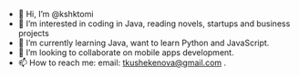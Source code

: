 - 👋 Hi, I’m @kshktomi
- 👀 I’m interested in coding in Java, reading novels, startups and business projects
- 🌱 I’m currently learning Java, want to learn Python and JavaScript.
- 💞️ I’m looking to collaborate on mobile apps development.
- 📫 How to reach me: email: tkushekenova@gmail.com .

<!---
kshktomi/kshktomi is a ✨ special ✨ repository because its `README.md` (this file) appears on your GitHub profile.
You can click the Preview link to take a look at your changes.
--->
